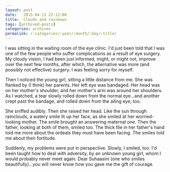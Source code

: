 ```yaml
---
layout: post
date:	2015-04-13 22:12:00
title:  Clouds and rainbows
tags: [archived-posts]
categories: archives
permalink: /:categories/:year/:month/:day/:title/
---
```

I was sitting in the waiting room of the eye clinic. I'd just been told that I was one of the few people who suffer complications as a result of eye surgery. My cloudy vision, I had been just informed, might, or might not, improve over the next few months, after which, the alternative was more (and possibly not effective) surgery. I was feeling sorry for myself.

Then I noticed the young girl, sitting a little distance from me. She was flanked by (I think) her parents. Her left eye was bandaged. Her head was on her mother's shoulder, and her mother's arm was around her shoulders. As I watched, a tear slowly rolled down from the normal eye...and another crept past the bandage, and rolled down from the ailing eye, too. 

She sniffed audibly. Then she raised her head. Like the sun through rainclouds, a watery smile lit up her face, as she smiled at her worried-looking mother. The smile brought an answering maternal one. Then the father, looking at both of them, smiled too. The thick file in her father's hand told me more about the ordeals they must have been facing. The smiles told me about their fortitude.

Suddenly, my problems were put in perspective. Slowly, I smiled, too. I'd been taught how to deal with adversity, by an unknown young girl, whom I would probably never meet again. Dear Suhaasini (one who smiles beautifully)...you will never know how you gave me the gift of courage.
